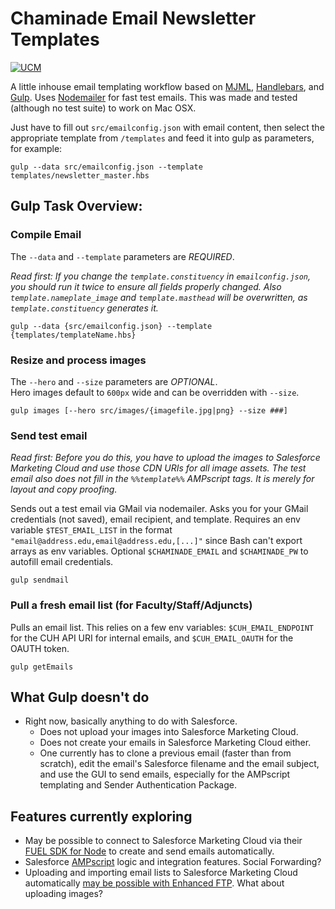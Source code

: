 # Chaminade Email Newsletter Templates
[![UCM](https://img.shields.io/badge/Department-UCM-blue.svg)](https://www.chaminade.edu)  

A little inhouse email templating workflow based on [MJML](https://mjml.io/), [Handlebars](http://handlebarsjs.com/), and [Gulp](http://gulpjs.com/). Uses [Nodemailer](https://nodemailer.com/) for fast test emails. This was made and tested (although no test suite) to work on Mac OSX.

Just have to fill out `src/emailconfig.json` with email content, then select the appropriate template from `/templates` and feed it into gulp as parameters, for example: 
  ```
  gulp --data src/emailconfig.json --template templates/newsletter_master.hbs
  ```

## Gulp Task Overview:

### Compile Email  
The `--data` and `--template` parameters are _REQUIRED_.

_Read first: If you change the `template.constituency` in `emailconfig.json`, you should run it twice to ensure all fields properly changed. Also `template.nameplate_image` and `template.masthead` will be overwritten, as `template.constituency` generates it._  

  ```
  gulp --data {src/emailconfig.json} --template {templates/templateName.hbs}
  ```

### Resize and process images  
The `--hero` and `--size` parameters are _OPTIONAL_.  
Hero images default to `600px` wide and can be overridden with `--size`.
  ```
  gulp images [--hero src/images/{imagefile.jpg|png} --size ###]
  ```

### Send test email
_Read first: Before you do this, you have to upload the images to Salesforce Marketing Cloud and use those CDN URIs for all image assets. The test email also does not fill in the `%%template%%` AMPscript tags. It is merely for layout and copy proofing._  

Sends out a test email via GMail via nodemailer. Asks you for your GMail credentials (not saved), email recipient, and template. Requires an env variable `$TEST_EMAIL_LIST` in the format `"email@address.edu,email@address.edu,[...]"` since Bash can't export arrays as env variables. Optional `$CHAMINADE_EMAIL` and `$CHAMINADE_PW` to autofill email credentials.
  ```
  gulp sendmail
  ```

### Pull a fresh email list (for Faculty/Staff/Adjuncts)
Pulls an email list. This relies on a few env variables: `$CUH_EMAIL_ENDPOINT` for the CUH API URI for internal emails, and `$CUH_EMAIL_OAUTH` for the OAUTH token.
  ```
  gulp getEmails
  ```

## What Gulp doesn't do
- Right now, basically anything to do with Salesforce.
  - Does not upload your images into Salesforce Marketing Cloud.
  - Does not create your emails in Salesforce Marketing Cloud either.
  - One currently has to clone a previous email (faster than from scratch), edit the email's Salesforce filename and the email subject, and use the GUI to send emails, especially for the AMPscript templating and Sender Authentication Package.

## Features currently exploring
- May be possible to connect to Salesforce Marketing Cloud via their [FUEL SDK for Node](https://github.com/salesforce-marketingcloud/FuelSDK-Node) to create and send emails automatically.
- Salesforce [AMPscript](https://help.marketingcloud.com/en/documentation/ampscript/ampscript_syntax_guide/) logic and integration features. Social Forwarding?
- Uploading and importing email lists to Salesforce Marketing Cloud automatically [may be possible with Enhanced FTP](http://www.degdigital.com/insights/exacttarget-training-automate-importing/). What about uploading images?